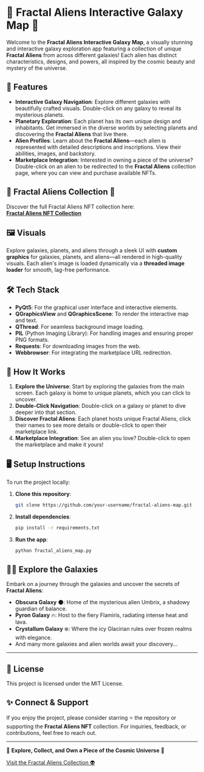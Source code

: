 
# 🌌 **Fractal Aliens Interactive Galaxy Map** 🌌

Welcome to the **Fractal Aliens Interactive Galaxy Map**, a visually stunning and interactive galaxy exploration app featuring a collection of unique **Fractal Aliens** from across different galaxies! Each alien has distinct characteristics, designs, and powers, all inspired by the cosmic beauty and mystery of the universe.

## 🚀 **Features**
- **Interactive Galaxy Navigation**: Explore different galaxies with beautifully crafted visuals. Double-click on any galaxy to reveal its mysterious planets.
- **Planetary Exploration**: Each planet has its own unique design and inhabitants. Get immersed in the diverse worlds by selecting planets and discovering the **Fractal Aliens** that live there.
- **Alien Profiles**: Learn about the **Fractal Aliens**—each alien is represented with detailed descriptions and inscriptions. View their abilities, images, and backstory.
- **Marketplace Integration**: Interested in owning a piece of the universe? Double-click on an alien to be redirected to the **Fractal Aliens** collection page, where you can view and purchase available NFTs.
  
## 🌌 **Fractal Aliens Collection** 🌌
Discover the full Fractal Aliens NFT collection here:  
[**Fractal Aliens NFT Collection**]([https://fractal.unisat.io/collection](https://fractal.unisat.io/market/collection?collectionId=fractal_aliens))

## 🖼 **Visuals**
Explore galaxies, planets, and aliens through a sleek UI with **custom graphics** for galaxies, planets, and aliens—all rendered in high-quality visuals. Each alien's image is loaded dynamically via a **threaded image loader** for smooth, lag-free performance.

## 🛠 **Tech Stack**
- **PyQt5**: For the graphical user interface and interactive elements.
- **QGraphicsView** and **QGraphicsScene**: To render the interactive map and text.
- **QThread**: For seamless background image loading.
- **PIL** (Python Imaging Library): For handling images and ensuring proper PNG formats.
- **Requests**: For downloading images from the web.
- **Webbrowser**: For integrating the marketplace URL redirection.

## 🌌 **How It Works**
1. **Explore the Universe**: Start by exploring the galaxies from the main screen. Each galaxy is home to unique planets, which you can click to uncover.
2. **Double-Click Navigation**: Double-click on a galaxy or planet to dive deeper into that section.
3. **Discover Fractal Aliens**: Each planet hosts unique Fractal Aliens, click their names to see more details or double-click to open their marketplace link.
4. **Marketplace Integration**: See an alien you love? Double-click to open the marketplace and make it yours!

## 🖥 **Setup Instructions**
To run the project locally:
1. **Clone this repository**:
   ```bash
   git clone https://github.com/your-username/fractal-aliens-map.git
   ```
2. **Install dependencies**:
   ```bash
   pip install -r requirements.txt
   ```
3. **Run the app**:
   ```bash
   python fractal_aliens_map.py
   ```

## 🧑‍🚀 **Explore the Galaxies**
Embark on a journey through the galaxies and uncover the secrets of **Fractal Aliens**:
- **Obscura Galaxy** 🌑: Home of the mysterious alien Umbrix, a shadowy guardian of balance.
- **Pyron Galaxy** 🔥: Host to the fiery Flamiris, radiating intense heat and lava.
- **Crystallum Galaxy** ❄️: Where the icy Glacirian rules over frozen realms with elegance.
- And many more galaxies and alien worlds await your discovery...

---

## 📜 **License**
This project is licensed under the MIT License.

## ✨ **Connect & Support**
If you enjoy the project, please consider starring ⭐ the repository or supporting the **Fractal Aliens NFT** collection. For inquiries, feedback, or contributions, feel free to reach out.

---

🌟 **Explore, Collect, and Own a Piece of the Cosmic Universe** 🌟

[Visit the Fractal Aliens Collection 👽]([https://fractal.unisat.io/collection](https://fractal.unisat.io/market/collection?collectionId=fractal_aliens))
